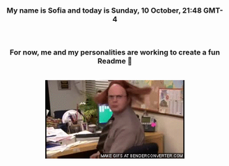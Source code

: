 


<div align="center">
<h3 >My name is Sofia and today is Sunday, 10 October, 21:48 GMT-4</h3><br>
<h3 >For now, me and my personalities are working to create a fun Readme 👋
</h3><br>
<img src='img/dwight.gif' alt='working...'/>
</div>
